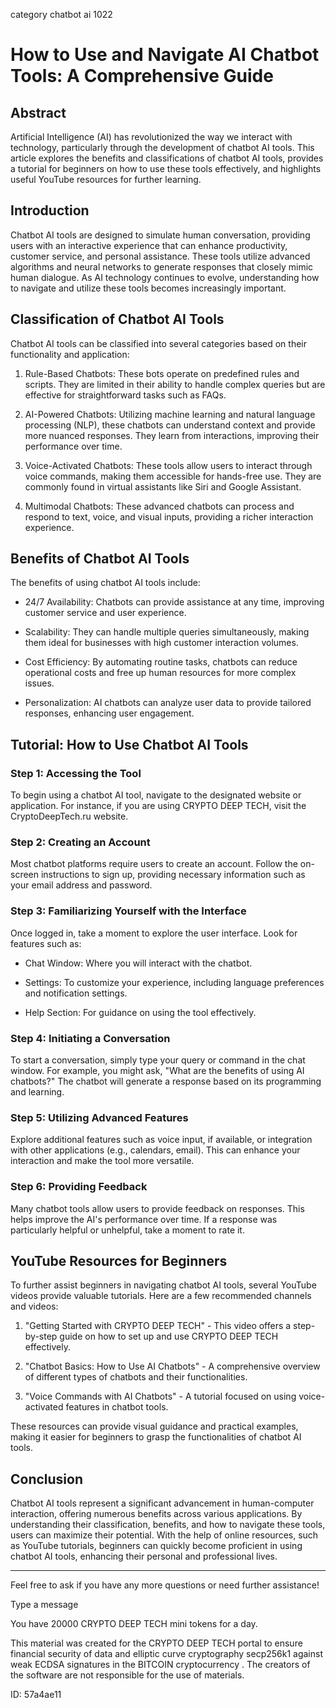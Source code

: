 category chatbot ai 1022
# How to Use and Navigate AI Chatbot Tools: A Comprehensive Guide



## Abstract



Artificial Intelligence (AI) has revolutionized the way we interact with technology, particularly through the development of chatbot AI tools. This article explores the benefits and classifications of chatbot AI tools, provides a tutorial for beginners on how to use these tools effectively, and highlights useful YouTube resources for further learning.



## Introduction



Chatbot AI tools are designed to simulate human conversation, providing users with an interactive experience that can enhance productivity, customer service, and personal assistance. These tools utilize advanced algorithms and neural networks to generate responses that closely mimic human dialogue. As AI technology continues to evolve, understanding how to navigate and utilize these tools becomes increasingly important.



## Classification of Chatbot AI Tools



Chatbot AI tools can be classified into several categories based on their functionality and application:



1. Rule-Based Chatbots: These bots operate on predefined rules and scripts. They are limited in their ability to handle complex queries but are effective for straightforward tasks such as FAQs.



2. AI-Powered Chatbots: Utilizing machine learning and natural language processing (NLP), these chatbots can understand context and provide more nuanced responses. They learn from interactions, improving their performance over time.



3. Voice-Activated Chatbots: These tools allow users to interact through voice commands, making them accessible for hands-free use. They are commonly found in virtual assistants like Siri and Google Assistant.



4. Multimodal Chatbots: These advanced chatbots can process and respond to text, voice, and visual inputs, providing a richer interaction experience.



## Benefits of Chatbot AI Tools



The benefits of using chatbot AI tools include:



- 24/7 Availability: Chatbots can provide assistance at any time, improving customer service and user experience.

- Scalability: They can handle multiple queries simultaneously, making them ideal for businesses with high customer interaction volumes.

- Cost Efficiency: By automating routine tasks, chatbots can reduce operational costs and free up human resources for more complex issues.

- Personalization: AI chatbots can analyze user data to provide tailored responses, enhancing user engagement.



## Tutorial: How to Use Chatbot AI Tools



### Step 1: Accessing the Tool



To begin using a chatbot AI tool, navigate to the designated website or application. For instance, if you are using CRYPTO DEEP TECH, visit the CryptoDeepTech.ru website.



### Step 2: Creating an Account



Most chatbot platforms require users to create an account. Follow the on-screen instructions to sign up, providing necessary information such as your email address and password.



### Step 3: Familiarizing Yourself with the Interface



Once logged in, take a moment to explore the user interface. Look for features such as:



- Chat Window: Where you will interact with the chatbot.

- Settings: To customize your experience, including language preferences and notification settings.

- Help Section: For guidance on using the tool effectively.



### Step 4: Initiating a Conversation



To start a conversation, simply type your query or command in the chat window. For example, you might ask, "What are the benefits of using AI chatbots?" The chatbot will generate a response based on its programming and learning.



### Step 5: Utilizing Advanced Features



Explore additional features such as voice input, if available, or integration with other applications (e.g., calendars, email). This can enhance your interaction and make the tool more versatile.



### Step 6: Providing Feedback



Many chatbot tools allow users to provide feedback on responses. This helps improve the AI's performance over time. If a response was particularly helpful or unhelpful, take a moment to rate it.



## YouTube Resources for Beginners



To further assist beginners in navigating chatbot AI tools, several YouTube videos provide valuable tutorials. Here are a few recommended channels and videos:



1. "Getting Started with CRYPTO DEEP TECH" - This video offers a step-by-step guide on how to set up and use CRYPTO DEEP TECH effectively.

2. "Chatbot Basics: How to Use AI Chatbots" - A comprehensive overview of different types of chatbots and their functionalities.

3. "Voice Commands with AI Chatbots" - A tutorial focused on using voice-activated features in chatbot tools.



These resources can provide visual guidance and practical examples, making it easier for beginners to grasp the functionalities of chatbot AI tools.



## Conclusion



Chatbot AI tools represent a significant advancement in human-computer interaction, offering numerous benefits across various applications. By understanding their classification, benefits, and how to navigate these tools, users can maximize their potential. With the help of online resources, such as YouTube tutorials, beginners can quickly become proficient in using chatbot AI tools, enhancing their personal and professional lives.



---



Feel free to ask if you have any more questions or need further assistance!



Type a message

You have 20000 CRYPTO DEEP TECH mini tokens for a day.


This material was created for the  CRYPTO DEEP TECH portal  to ensure financial security of data and elliptic curve cryptography  secp256k1 against weak ECDSA  signatures   in the  BITCOIN cryptocurrency . The creators of the software are not responsible for the use of materials.

 ID: 57a4ae11
